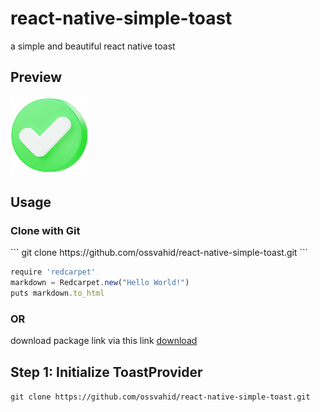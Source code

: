 # react-native-simple-toast
a simple and beautiful react native toast

<h2>
 Preview
</h2>

<img src="./images/success.png">

<h2>
 Usage
</h2>
<h3>
 Clone with Git
</h3>
```
git clone https://github.com/ossvahid/react-native-simple-toast.git
```



```typescript
require 'redcarpet'
markdown = Redcarpet.new("Hello World!")
puts markdown.to_html
```
<h3>
 OR
</h3>

download package link via this link 
<a href="https://github.com/ossvahid/react-native-simple-toast/archive/refs/heads/main.zip" target="_blank">
download
</a>

<h2>
Step 1: Initialize ToastProvider
</h2>
<code>git clone https://github.com/ossvahid/react-native-simple-toast.git</code>





